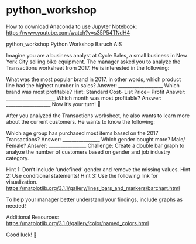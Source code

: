 # python_workshop
How to download Anaconda to use Jupyter Notebook: https://www.youtube.com/watch?v=s35P54TNdH4

python_workshop
Python Workshop Baruch AIS

Imagine you are a business analyst at Cycle Sales, a small business in New York City selling bike equipment. The manager asked you to analyze the Transactions worksheet from 2017. He is interested in the following:

What was the most popular brand in 2017, in other words, which product line had the highest number in sales? Answer: ___________________
Which brand was most profitable? Hint: Standard Cost- List Price= Profit Answer: _____________________
Which month was most profitable? Answer: ___________________
Now it’s your turn! 

After you analyzed the Transactions worksheet, he also wants to learn more about the current customers. He wants to know the following:

Which age group has purchased most items based on the 2017 Transactions? Answer: ________________
Which gender bought more? Male/ Female? Answer: ________________
Challenge: Create a double bar graph to analyze the number of customers based on gender and job industry category. 

Hint 1: Don’t include ‘undefined’ gender and remove the missing values. 
Hint 2: Use conditional statements! 
Hint 3: Use the following link for visualization. https://matplotlib.org/3.1.1/gallery/lines_bars_and_markers/barchart.html

To help your manager better understand your findings, include graphs as needed!

Additional Resources: https://matplotlib.org/3.1.0/gallery/color/named_colors.html

Good luck! 
